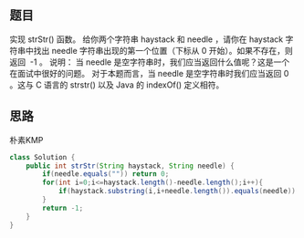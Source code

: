 ## 题目
实现 strStr() 函数。
给你两个字符串 haystack 和 needle ，请你在 haystack 字符串中找出 needle 字符串出现的第一个位置（下标从 0 开始）。如果不存在，则返回  -1 。
说明：
当 needle 是空字符串时，我们应当返回什么值呢？这是一个在面试中很好的问题。
对于本题而言，当 needle 是空字符串时我们应当返回 0 。这与 C 语言的 strstr() 以及 Java 的 indexOf() 定义相符。
## 思路
朴素KMP
```java
class Solution {
    public int strStr(String haystack, String needle) {
        if(needle.equals("")) return 0;
        for(int i=0;i<=haystack.length()-needle.length();i++){
            if(haystack.substring(i,i+needle.length()).equals(needle)) return i;
        }
        return -1;
    }
}
```
